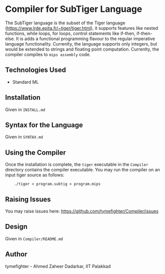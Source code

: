 # Compiler for SubTiger Language

The SubTiger language is the subset of the Tiger language
(https://www.lrde.epita.fr/~tiger/tiger.html), it supports
features like nested functions, while loops, for loops,
control statements like if-then, if-then-else. It is adds
a functional programming flavour to the regular imperative
language functionality. Currenlty, the language supports
only integers, but would be extended to strings and floating
point computation. Currenlty, the compiler compiles to
`mips assembly` code.

## Technologies Used

* Standard ML 

## Installation 

Given in `INSTALL.md`

## Syntax for the Language

Given in `SYNTAX.md`

## Using the Compiler

Once the installation is complete, the `tiger` executable
in the `Compiler` directory contains the compiler executable.
You may run the compiler on an input tiger source as follows:

```
    ./tiger < program.subtig > program.mips
```

## Raising Issues

You may raise issues here: https://github.com/tymefighter/Compiler/issues

## Design

Given in `Compiler/README.md`

## Author

tymefighter - Ahmed Zaheer Dadarkar, IIT Palakkad